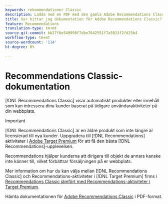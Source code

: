 ```yaml
---
keywords: rekommendationer Classic
description: Ladda ned en PDF med den gamla Adobe Recommendations Classic-dokumentationen.
title: Var hittar jag dokumentation för Adobe Recommendations Classic?
feature: Recommendations
translation-type: tm+mt
source-git-commit: bb27f6e540998f7dbe7642551f7a5013f2fd25b4
workflow-type: tm+mt
source-wordcount: '114'
ht-degree: 0%

---
```



# Recommendations Classic-dokumentation

[!DNL Recommendations Classic] visar automatiskt produkter eller innehåll som kan intressera dina kunder baserat på tidigare användaraktiviteter på din webbplats.

>[!IMPORTANT]
>
>[!DNL Recommendations Classic] är en äldre produkt som inte längre är licensierad till nya kunder. Uppgradera till [!DNL Recommendations] aktiviteter i [Adobe Target Premium](/help/c-intro/intro.md) för att få den bästa [!DNL Recommendations]-upplevelsen.

Recommendations hjälper kunderna att dirigera till objekt de annars kanske inte känner till, vilket förbättrar försäljningen på er webbplats.

Mer information om hur du kan välja mellan [!DNL Recommendations Classic] och Recommendations-aktiviteter i [!DNL Target Premium] finns i [Recommendations Classic jämfört med Recommendations-aktiviteter i Target Premium](/help/c-recommendations/c-recommendations-faq/recommendations-classic-versus-recommendations-activities-target-premium.md).

Hämta dokumentationen för [Adobe Recommendations Classic](/help/assets/adobe-recommendations-classic.pdf) i PDF-format.